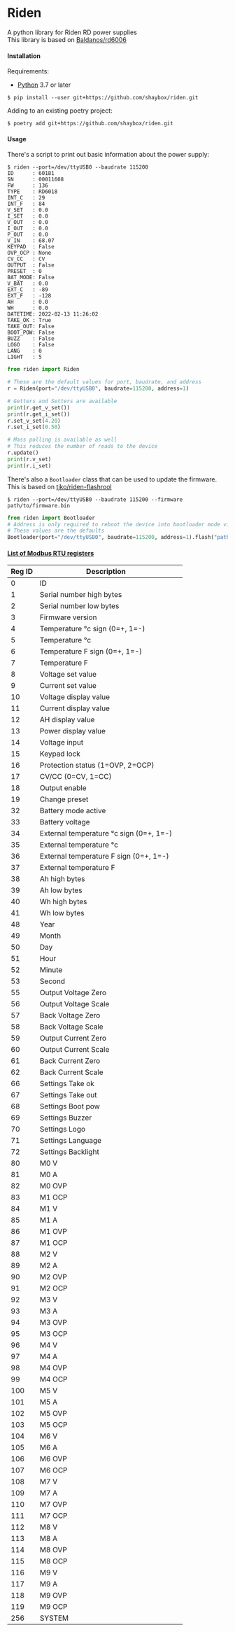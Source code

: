 # Riden

A python library for Riden RD power supplies  
This library is based on [Baldanos/rd6006](https://github.com/Baldanos/rd6006)

#### Installation
Requirements:
- [Python] 3.7 or later
```
$ pip install --user git+https://github.com/shaybox/riden.git
```

Adding to an existing poetry project:
```
$ poetry add git+https://github.com/shaybox/riden.git
```

#### Usage
There's a script to print out basic information about the power supply:
```
$ riden --port=/dev/ttyUSB0 --baudrate 115200
ID      : 60181
SN      : 00011608
FW      : 136
TYPE    : RD6018
INT_C   : 29
INT_F   : 84
V_SET   : 0.0
I_SET   : 0.0
V_OUT   : 0.0
I_OUT   : 0.0
P_OUT   : 0.0
V_IN    : 68.07
KEYPAD  : False
OVP_OCP : None
CV_CC   : CV
OUTPUT  : False
PRESET  : 0
BAT_MODE: False
V_BAT   : 0.0
EXT_C   : -89
EXT_F   : -128
AH      : 0.0
WH      : 0.0
DATETIME: 2022-02-13 11:26:02
TAKE_OK : True
TAKE_OUT: False
BOOT_POW: False
BUZZ    : False
LOGO    : False
LANG    : 0
LIGHT   : 5
```
```python
from riden import Riden

# These are the default values for port, baudrate, and address
r = Riden(port="/dev/ttyUSB0", baudrate=115200, address=1)

# Getters and Setters are available
print(r.get_v_set())
print(r.get_i_set())
r.set_v_set(4.20)
r.set_i_set(0.50)

# Mass polling is available as well
# This reduces the number of reads to the device
r.update()
print(r.v_set)
print(r.i_set)
```

There's also a `Bootloader` class that can be used to update the firmware.  
This is based on [tjko/riden-flashrool](https://github.com/tjko/riden-flashtool)
```
$ riden --port=/dev/ttyUSB0 --baudrate 115200 --firmware path/to/firmware.bin
```
```python
from riden import Bootloader
# Address is only required to reboot the device into bootloader mode via modbus
# These values are the defaults
Bootloader(port="/dev/ttyUSB0", baudrate=115200, address=1).flash("path/to/firmware.bin")
```

#### [List of Modbus RTU registers](https://github.com/Baldanos/rd6006/blob/master/registers.md)
| Reg ID | Description                             |   |
|--------|-----------------------------------------|---|
| 0      | ID                                      |   |
| 1      | Serial number high bytes                |   |
| 2      | Serial number low bytes                 |   |
| 3      | Firmware version                        |   |
| 4      | Temperature °c sign (0=+, 1=-)          |   |
| 5      | Temperature °c                          |   |
| 6      | Temperature F sign (0=+, 1=-)           |   |
| 7      | Temperature F                           |   |
| 8      | Voltage set value                       |   |
| 9      | Current set value                       |   |
| 10     | Voltage display value                   |   |
| 11     | Current display value                   |   |
| 12     | AH display value                        |   |
| 13     | Power display value                     |   |
| 14     | Voltage input                           |   |
| 15     | Keypad lock                             |   |
| 16     | Protection status (1=OVP, 2=OCP)        |   |
| 17     | CV/CC (0=CV, 1=CC)                      |   |
| 18     | Output enable                           |   |
| 19     | Change preset                           |   |
| 32     | Battery mode active                     |   |
| 33     | Battery voltage                         |   |
| 34     | External temperature °c sign (0=+, 1=-) |   |
| 35     | External temperature °c                 |   |
| 36     | External temperature F sign (0=+, 1=-)  |   |
| 37     | External temperature F                  |   |
| 38     | Ah high bytes                           |   |
| 39     | Ah low bytes                            |   |
| 40     | Wh high bytes                           |   |
| 41     | Wh low bytes                            |   |
| 48     | Year                                    |   |
| 49     | Month                                   |   |
| 50     | Day                                     |   |
| 51     | Hour                                    |   |
| 52     | Minute                                  |   |
| 53     | Second                                  |   |
| 55     | Output Voltage Zero                     |   |
| 56     | Output Voltage Scale                    |   |
| 57     | Back Voltage Zero                       |   |
| 58     | Back Voltage Scale                      |   |
| 59     | Output Current Zero                     |   |
| 60     | Output Current Scale                    |   |
| 61     | Back Current Zero                       |   |
| 62     | Back Current Scale                      |   |
| 66     | Settings Take ok                        |   |
| 67     | Settings Take out                       |   |
| 68     | Settings Boot pow                       |   |
| 69     | Settings Buzzer                         |   |
| 70     | Settings Logo                           |   |
| 71     | Settings Language                       |   |
| 72     | Settings Backlight                      |   |
| 80     | M0 V                                    |   |
| 81     | M0 A                                    |   |
| 82     | M0 OVP                                  |   |
| 83     | M1 OCP                                  |   |
| 84     | M1 V                                    |   |
| 85     | M1 A                                    |   |
| 86     | M1 OVP                                  |   |
| 87     | M1 OCP                                  |   |
| 88     | M2 V                                    |   |
| 89     | M2 A                                    |   |
| 90     | M2 OVP                                  |   |
| 91     | M2 OCP                                  |   |
| 92     | M3 V                                    |   |
| 93     | M3 A                                    |   |
| 94     | M3 OVP                                  |   |
| 95     | M3 OCP                                  |   |
| 96     | M4 V                                    |   |
| 97     | M4 A                                    |   |
| 98     | M4 OVP                                  |   |
| 99     | M4 OCP                                  |   |
| 100    | M5 V                                    |   |
| 101    | M5 A                                    |   |
| 102    | M5 OVP                                  |   |
| 103    | M5 OCP                                  |   |
| 104    | M6 V                                    |   |
| 105    | M6 A                                    |   |
| 106    | M6 OVP                                  |   |
| 107    | M6 OCP                                  |   |
| 108    | M7 V                                    |   |
| 109    | M7 A                                    |   |
| 110    | M7 OVP                                  |   |
| 111    | M7 OCP                                  |   |
| 112    | M8 V                                    |   |
| 113    | M8 A                                    |   |
| 114    | M8 OVP                                  |   |
| 115    | M8 OCP                                  |   |
| 116    | M9 V                                    |   |
| 117    | M9 A                                    |   |
| 118    | M9 OVP                                  |   |
| 119    | M9 OCP                                  |   |
| 256    | SYSTEM                                  |   |

[Python]: https://python.org